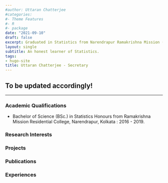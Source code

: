```yaml
---
#author: Uttaran Chatterjee
#categories:
#- Theme Features
#- R
#- package
date: "2021-09-10"
draft: false
excerpt: Graduated in Statistics from Narendrapur Ramakrishna Mission (RKRMC), mainly focussing on Theoretical and Applied Probability along with Bayesian Inference and Asymptotics.
layout: single
subtitle: An honest learner of Statistics.
tags:
- hugo-site
title: Uttaran Chatterjee - Secretary
---
```


## To be updated accordingly!

---

### Academic Qualifications

* Bachelor of Science (BSc.) in Statistics Honours from Ramakrishna Mission Residential College, Narendrapur, Kolkata : 2016 - 2019.

### Research Interests


### Projects


### Publications



### Experiences
